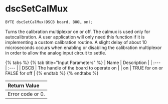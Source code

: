 # dscSetCalMux

```c
BYTE dscSetCalMux(DSCB board, BOOL on);
```

Turns the calibration multiplexor on or off. The calmux is used only for autocalibration. A user application will only need this function if it is implementing a custom calibration routine. A slight delay of about 10 microseconds occurs when enabling or disabling the calibration multiplexor in order to allow the analog input circuit to settle.

{% tabs %}
{% tab title="Input Parameters" %}
| Name | Description |
| :--- | :--- |
| DSCB | The handle of the board to operate on |
| on | TRUE for on or FALSE for off |
{% endtab %}
{% endtabs %}

| Return Value |
| :--- |
| Error code or 0. |

